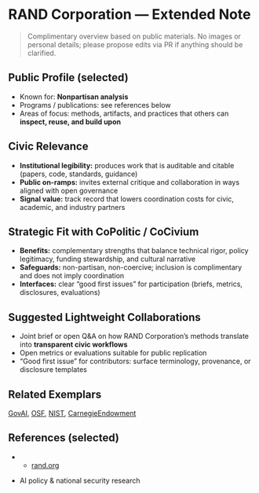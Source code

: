 # RAND Corporation — Extended Note

> Complimentary overview based on public materials. No images or personal details; please propose edits via PR if anything should be clarified.

## Public Profile (selected)
- Known for: **Nonpartisan analysis**
- Programs / publications: see references below
- Areas of focus: methods, artifacts, and practices that others can **inspect, reuse, and build upon**

## Civic Relevance
- **Institutional legibility:** produces work that is auditable and citable (papers, code, standards, guidance)
- **Public on-ramps:** invites external critique and collaboration in ways aligned with open governance
- **Signal value:** track record that lowers coordination costs for civic, academic, and industry partners

## Strategic Fit with CoPolitic / CoCivium
- **Benefits:** complementary strengths that balance technical rigor, policy legitimacy, funding stewardship, and cultural narrative
- **Safeguards:** non-partisan, non-coercive; inclusion is complimentary and does not imply coordination
- **Interfaces:** clear “good first issues” for participation (briefs, metrics, disclosures, evaluations)

## Suggested Lightweight Collaborations
- Joint brief or open Q&A on how RAND Corporation’s methods translate into **transparent civic workflows**
- Open metrics or evaluations suitable for public replication
- “Good first issue” for contributors: surface terminology, provenance, or disclosure templates

## Related Exemplars
[GovAI](/funders/GovAI.md), [OSF](/funders/OSF.md), [NIST](/funders/NIST.md), [CarnegieEndowment](/funders/CarnegieEndowment.md)

## References (selected)
- * [rand.org](https://www.rand.org)
* AI policy & national security research
